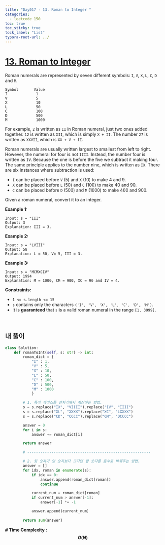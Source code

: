 ```yaml
---
title: "Day017 - 13. Roman to Integer "
categories:
  - leetcode_150
toc: true
toc_sticky: true
tock_label: "List"
typora-root-url: ../
---
```



# [13. Roman to Integer](https://leetcode.com/problems/roman-to-integer/)

Roman numerals are represented by seven different symbols: `I`, `V`, `X`, `L`, `C`, `D` and `M`.

```
Symbol       Value
I             1
V             5
X             10
L             50
C             100
D             500
M             1000
```

For example, `2` is written as `II` in Roman numeral, just two ones added together. `12` is written as `XII`, which is simply `X + II`. The number `27` is written as `XXVII`, which is `XX + V + II`.

Roman numerals are usually written largest to smallest from left to right. However, the numeral for four is not `IIII`. Instead, the number four is written as `IV`. Because the one is before the five we subtract it making four. The same principle applies to the number nine, which is written as `IX`. There are six instances where subtraction is used:

- `I` can be placed before `V` (5) and `X` (10) to make 4 and 9. 
- `X` can be placed before `L` (50) and `C` (100) to make 40 and 90. 
- `C` can be placed before `D` (500) and `M` (1000) to make 400 and 900.

Given a roman numeral, convert it to an integer.

 

**Example 1:**

```
Input: s = "III"
Output: 3
Explanation: III = 3.
```

**Example 2:**

```
Input: s = "LVIII"
Output: 58
Explanation: L = 50, V= 5, III = 3.
```

**Example 3:**

```
Input: s = "MCMXCIV"
Output: 1994
Explanation: M = 1000, CM = 900, XC = 90 and IV = 4.
```

 

**Constraints:**

- `1 <= s.length <= 15`
- `s` contains only the characters `('I', 'V', 'X', 'L', 'C', 'D', 'M')`.
- It is **guaranteed** that `s` is a valid roman numeral in the range `[1, 3999]`.

<br>

## **내 풀이**

```python
class Solution:
    def romanToInt(self, s: str) -> int:
        roman_dict = {
            "I" : 1, 
            "V" : 5, 
            "X" : 10, 
            "L" : 50, 
            "C" : 100, 
            "D" : 500, 
            "M" : 1000
            }

        # 1. 특이 케이스를 전처리해서 계산하는 방법.
        s = s.replace("IX", "VIIII").replace("IV", "IIII")
        s = s.replace("XL", "XXXX").replace("XC", "LXXXX")
        s = s.replace("CD", "CCCC").replace("CM", "DCCCC")

        answer = 0
        for i in s:
            answer += roman_dict[i]

        return answer

        # --------------------------------------------------------

        # 2. 뒷 숫자가 앞 숫자보다 크다면 앞 숫자를 음수로 바꿔주는 방법.
        answer = []
        for idx, roman in enumerate(s):
            if idx == 0: 
                answer.append(roman_dict[roman])
                continue

            current_num = roman_dict[roman]
            if current_num > answer[-1]:
                answer[-1] *= -1

            answer.append(current_num)
            
        return sum(answer)
```





**\# Time Complexity  : $$O(N)$$** 

<br>

